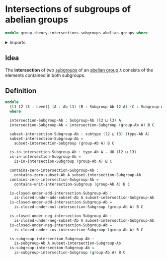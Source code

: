 # Intersections of subgroups of abelian groups

```agda
module group-theory.intersections-subgroups-abelian-groups where
```

<details><summary>Imports</summary>

```agda
open import foundation.subtypes
open import foundation.universe-levels

open import group-theory.abelian-groups
open import group-theory.intersections-subgroups-groups
open import group-theory.subgroups
open import group-theory.subgroups-abelian-groups
```

</details>

## Idea

The **intersection** of two
[subgroups](group-theory.subgroups-abelian-groups.md) of an
[abelian group](group-theory.abelian-groups.md) `A` consists of the elements
contained in both subgroups.

## Definition

```agda
module _
  {l1 l2 l3 : Level} (A : Ab l1) (B : Subgroup-Ab l2 A) (C : Subgroup-Ab l3 A)
  where

  intersection-Subgroup-Ab : Subgroup-Ab (l2 ⊔ l3) A
  intersection-Subgroup-Ab = intersection-Subgroup (group-Ab A) B C

  subset-intersection-Subgroup-Ab : subtype (l2 ⊔ l3) (type-Ab A)
  subset-intersection-Subgroup-Ab =
    subset-intersection-Subgroup (group-Ab A) B C

  is-in-intersection-Subgroup-Ab : type-Ab A → UU (l2 ⊔ l3)
  is-in-intersection-Subgroup-Ab =
    is-in-intersection-Subgroup (group-Ab A) B C

  contains-zero-intersection-Subgroup-Ab :
    contains-zero-subset-Ab A subset-intersection-Subgroup-Ab
  contains-zero-intersection-Subgroup-Ab =
    contains-unit-intersection-Subgroup (group-Ab A) B C

  is-closed-under-add-intersection-Subgroup-Ab :
    is-closed-under-add-subset-Ab A subset-intersection-Subgroup-Ab
  is-closed-under-add-intersection-Subgroup-Ab =
    is-closed-under-mul-intersection-Subgroup (group-Ab A) B C

  is-closed-under-neg-intersection-Subgroup-Ab :
    is-closed-under-neg-subset-Ab A subset-intersection-Subgroup-Ab
  is-closed-under-neg-intersection-Subgroup-Ab =
    is-closed-under-inv-intersection-Subgroup (group-Ab A) B C

  is-subgroup-intersection-Subgroup-Ab :
    is-subgroup-Ab A subset-intersection-Subgroup-Ab
  is-subgroup-intersection-Subgroup-Ab =
    is-subgroup-intersection-Subgroup (group-Ab A) B C
```
